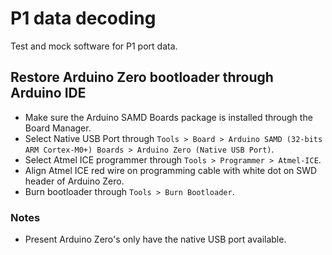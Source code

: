 # P1 data decoding

Test and mock software for P1 port data.

## Restore Arduino Zero bootloader through Arduino IDE

- Make sure the Arduino SAMD Boards package is installed through the Board Manager.
- Select Native USB Port through `Tools > Board > Arduino SAMD (32-bits ARM Cortex-M0+) Boards > Arduino Zero (Native USB Port)`.
- Select Atmel ICE programmer through `Tools > Programmer > Atmel-ICE`.
- Align Atmel ICE red wire on programming cable with white dot on SWD header of Arduino Zero.
- Burn bootloader through `Tools > Burn Bootloader`. 

### Notes

- Present Arduino Zero's only have the native USB port available.